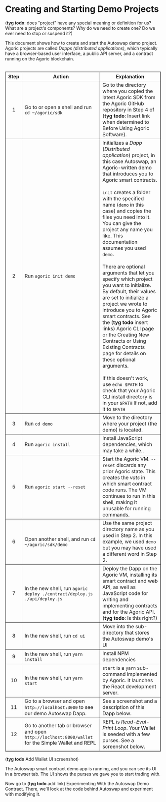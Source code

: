 <h1>Creating and Starting Demo Projects</h1>

(**tyg todo**: does "project" have any special meaning or definition for us?
What are a project's components? Why do we need to create one? Do we
ever need to stop or suspend it?)

This document shows how to create and start the Autoswap demo
project. Agoric projects are called <i>Dapps (distributed
applications)</i>, which typically have a browser-based user interface, 
a public API server, and a contract running on the Agoric blockchain.
<br><br>
<table border="1">
  <tbody>
  <tr>
  <th><b>Step</b></th>
  <th><b>Action</b></th>
  <th><b>Explanation</b></th>
  </th>
  <tr>
    <td><center>1</center></td>
    <td>Go to or open a shell and run <code>cd ~/agoric/sdk</code></td>
    <td>Go to the directory where you copied the latest Agoric SDK
	    from the Agoric GitHub repository in Step 4 of (<b>tyg todo</b>: Insert link
      when determined to Before Using Agoric Software).</td>
  </tr>
  <tr>
    <td><center>2</center></td>
    <td>Run <code>agoric init demo</code>
    <td>Initializes a <i>Dapp</i> (<i>Distributed application</i>)
	project, in this case Autoswap, an Agoric-written demo that introduces
	you to Agoric smart contracts.
	<br><br>
    <code>init</code> creates a folder with the specified name
    (<code>demo</code> in this case) and copies the files you need
    into it. You can give the project any name you like. This
    documentation assumes you used <code>demo</code>. 
    <br><br>
    There are optional arguments that let you specify which project
    you want to initialize. By default, their values are set to
    initialize a project we wrote to introduce you to Agoric smart
    contracts. See the (<b>tyg todo</b> insert links) Agoric CLI page
    or the Creating New Contracts or Using Existing Contracts page for
    details on these optional arguments.
  <br><br>If this 
  doesn't work, use <code>echo $PATH</code> to check that your Agoric
      CLI install directory is in your <code>$PATH</code> If not, add
      it to <code>$PATH</code></td>
  </tr>
  <tr>
    <td><center>3</center></td>
    <td>Run <code>cd demo</code></td>
    <td>Move to the directory where your project (the demo) is
  located.</td> 
  </tr>
  <tr>
    <td><center>4</center></td>
    <td>Run <code>agoric install</code></td>
    <td>Install JavaScript dependencies, which may take a while..</td>
  </tr>
  <tr>
    <td><center>5</center></td>
    <td>Run <code>agoric start --reset</code></td>
    <td>Start the Agoric VM. <code>--reset</code> discards any prior Agoric
  state. This creates the <i>vats</i> in which smart contract code runs.
  The VM continues to run in this shell, making it unusable for
  running commands.</td>
  </tr>
  <tr>
    <td><center>6</center></td>
    <td>Open another shell, and run <code>cd ~/agoric/sdk/demo</code></td>
    <td>Use the same project directory name as you used in Step 2. In
      this example, we used <code>demo</code> but you may have used a
      different word in Step 2.</td>
  </tr>
  <tr>
    <td><center>7</center></td>
    <td>In the new shell, run <code>agoric deploy ./contract/deploy.js ./api/deploy.js</code></td>
    <td>Deploy the Dapp on the Agoric VM, installing its smart
  contract and web API, as well as JavaScript code for writing and implementing
      contracts and for the Agoric API. (<b>tyg todo</b>: Is this right?)</td>
  </tr>
  <tr>
    <td><center>8</center></td>
    <td>In the new shell, run <code>cd ui</code></td>
    <td>Move into the sub-directory that stores the Autoswap demo's UI</td></td>
  </tr>
  <tr>
    <td><center>9</center></td>
    <td>In the new shell, run <code>yarn install</code></td>
    <td>Install NPM dependencies</td>
  </tr>
  <tr>
    <td><center>10</center></td>
    <td>In the new shell, run <code>yarn start</code></td>
    <td><code>start</code> is a <code>yarn</code> sub-command
  implemented by Agoric. It launches the React development server.</td>
  </tr>
  <tr>
    <td><center>11</center></td>
    <td>Go to a browser and open <code>http://localhost:3000</code> to
  see our demo Autoswap Dapp.</td>
    <td>See a screenshot and a description of this Dapp below.</td>
  </tr>
  <tr>
    <td><center>12</center></td>
    <td>Go to another tab or browser and open
  <code>http://loclhost:8000/wallet</code> for the Simple Wallet and REPL</td>
    <td>REPL is <i>Read-Eval-Print Loop</i>. Your Wallet is seeded
  with a few purses. See a screenshot below.</td>
  </tr>
</tbody>
</table>

(**tyg todo** Add Wallet UI screenshot)

The Autoswap smart contract demo app is running, and you can
see its UI in a browser tab. The UI shows the purses we gave you to
start trading with.

Now go to (**tyg todo** add
link) Experimenting With the Autoswap Demo Contract.  There, we'll
look at the code behind Autoswap and experiment with modifying it.
